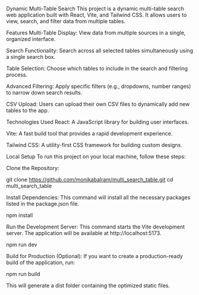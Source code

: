 Dynamic Multi-Table Search
This project is a dynamic multi-table search web application built with React, Vite, and Tailwind CSS. It allows users to view, search, and filter data from multiple tables.

Features
Multi-Table Display: View data from multiple sources in a single, organized interface.

Search Functionality: Search across all selected tables simultaneously using a single search box.

Table Selection: Choose which tables to include in the search and filtering process.

Advanced Filtering: Apply specific filters (e.g., dropdowns, number ranges) to narrow down search results.

CSV Upload: Users can upload their own CSV files to dynamically add new tables to the app.

Technologies Used
React: A JavaScript library for building user interfaces.

Vite: A fast build tool that provides a rapid development experience.

Tailwind CSS: A utility-first CSS framework for building custom designs.

Local Setup
To run this project on your local machine, follow these steps:

Clone the Repository:

git clone https://github.com/monikabalram/multi_search_table.git
cd multi_search_table

Install Dependencies:
This command will install all the necessary packages listed in the package.json file.

npm install

Run the Development Server:
This command starts the Vite development server. The application will be available at http://localhost:5173.

npm run dev

Build for Production (Optional):
If you want to create a production-ready build of the application, run:

npm run build

This will generate a dist folder containing the optimized static files.